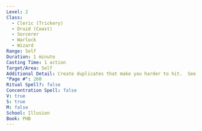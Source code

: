 ```yaml
---
Level: 2
Class:
  - Cleric (Trickery)
  - Druid (Coast)
  - Sorcerer
  - Warlock
  - Wizard
Range: Self
Duration: 1 minute
Casting Time: 1 action
Target/Area: Self
Additional Detail: Create duplicates that make you harder to hit.  See Sourcebook.
"Page #": 260
Ritual Spell?: false
Concentration Spell: false
V: true
S: true
M: false
School: Illusion
Book: PHB
---
```


